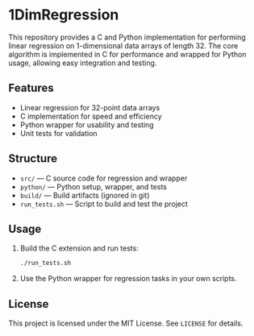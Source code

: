 # 1DimRegression

This repository provides a C and Python implementation for performing linear regression on 1-dimensional data arrays of length 32. The core algorithm is implemented in C for performance and wrapped for Python usage, allowing easy integration and testing.

## Features
- Linear regression for 32-point data arrays
- C implementation for speed and efficiency
- Python wrapper for usability and testing
- Unit tests for validation

## Structure
- `src/` — C source code for regression and wrapper
- `python/` — Python setup, wrapper, and tests
- `build/` — Build artifacts (ignored in git)
- `run_tests.sh` — Script to build and test the project

## Usage
1. Build the C extension and run tests:
   ```bash
   ./run_tests.sh
   ```
2. Use the Python wrapper for regression tasks in your own scripts.

## License
This project is licensed under the MIT License. See `LICENSE` for details.
